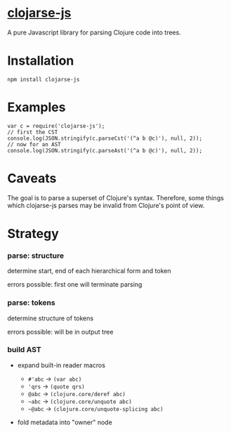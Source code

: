 [clojarse-js](http://mattfenwick.github.io/clojarse-js/)
=================

A pure Javascript library for parsing Clojure code into trees.


# Installation #

    npm install clojarse-js



# Examples #

    var c = require('clojarse-js');
    // first the CST
    console.log(JSON.stringify(c.parseCst('(^a b @c)'), null, 2));
    // now for an AST
    console.log(JSON.stringify(c.parseAst('(^a b @c)'), null, 2));



# Caveats #

The goal is to parse a superset of Clojure's syntax.  Therefore, some things
which clojarse-js parses may be invalid from Clojure's point of view.



# Strategy #

### parse: structure ###
 
determine start, end of each hierarchical form and token
   
errors possible:  first one will terminate parsing



### parse: tokens ###

determine structure of tokens 

errors possible: will be in output tree


 
### build AST ###

 - expand built-in reader macros

   - `#'abc` -> `(var abc)`
   - `'qrs` -> `(quote qrs)`
   - `@abc` -> `(clojure.core/deref abc)`
   - `~abc` -> `(clojure.core/unquote abc)`
   - `~@abc` -> `(clojure.core/unquote-splicing abc)`

 - fold metadata into "owner" node

